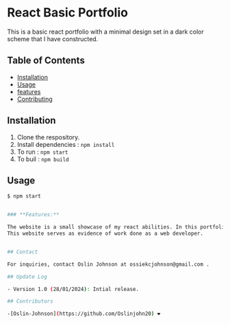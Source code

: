 # React Basic Portfolio

This is a basic react portfolio with a minimal design set in a dark color scheme that I have constructed.

## Table of Contents

- [Installation](#installation)
- [Usage](#usage)
- [features](#features)
- [Contributing](#contributing)


## Installation

1. Clone the respository.
2. Install dependencies : `npm install`
3. To run : `npm start`
4. To buil : `npm build`


## Usage 

```bash
$ npm start


### **Features:**

The website is a small showcase of my react abilities. In this portfolio I show my skillset I have accumulated with projects to go with it in varies languages.
This website serves as evidence of work done as a web developer.


## Contact

For inquiries, contact Oslin Johnson at ossiekcjohnson@gmail.com .

## Update Log

- Version 1.0 (28/01/2024): Intial release.

## Contributors 

-[Oslin-Johnson](https://github.com/Oslinjohn20) ❤️